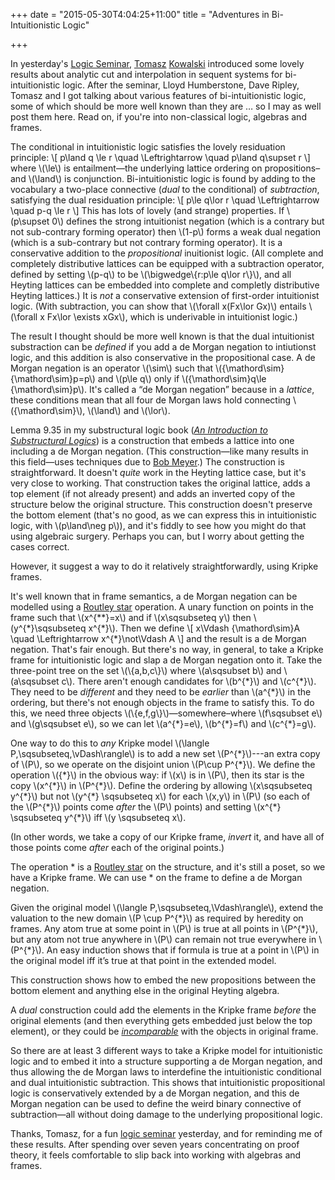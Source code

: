 +++
date = "2015-05-30T4:04:25+11:00"
title = "Adventures in Bi-Intuitionistic Logic"

+++

In yesterday's [Logic Seminar](http://philevents.org/event/show/17572), [Tomasz](http://www.latrobe.edu.au/psy/about/staff/profile?uname=TKowalski) [Kowalski](http://tomasz-kowalski.ltumathstats.com) introduced some lovely results about analytic cut and interpolation in sequent systems for bi-intuitionistic logic. After the seminar, Lloyd Humberstone, Dave Ripley, Tomasz and I got talking about various features of bi-intuitionistic logic, some of which should be more well known than they are &hellip; so I may as well post them here. Read on, if you're into non-classical logic, algebras and frames.

<!--more-->

The conditional in intuitionistic logic satisfies the lovely residuation principle:
\\[
p\land q \le r
\quad
\Leftrightarrow
\quad
p\land q\supset r
\\]
where \\(\le\\) is entailment&mdash;the underlying lattice ordering on propositions&ndash;and \\(\land\\) is conjunction.  Bi-intuitionistic logic is found by adding to the vocabulary a  two-place connective (*dual* to the conditional) of *subtraction*, satisfying the dual residuation principle:
\\[
p\le q\lor r
\quad
\Leftrightarrow
\quad
p-q \le r
\\]
This has lots of lovely (and strange) properties. If \\(p\supset 0\\) defines the strong intuitionist negation (which is a contrary but not sub-contrary forming operator) then \\(1-p\\) forms a weak dual negation (which is a sub-contrary but not contrary forming operator). It is a conservative addition to the *propositional* inuitionist logic. (All complete and completely distributive lattices can be equipped with a subtraction operator, defined by setting \\(p-q\\) to be \\(\bigwedge\\{r:p\le q\lor r\\}\\), and all Heyting lattices can be embedded into complete and completly distributive Heyting lattices.) It is *not* a conservative extension of first-order intuitionist logic. (With subtraction, you can show that \\(\forall x(Fx\lor Gx)\\) entails \\(\forall x Fx\lor \exists xGx\\), which is underivable in intuitionist logic.)

The result I thought should be more well known is that the dual intuitionist substraction can be *defined* if you add a de Morgan negation to intiutionst logic, and this addition is also conservative in the propositional case. A de Morgan negation is an operator \\(\sim\\) such that \\({\mathord\sim}{\mathord\sim}p=p\\) and \\(p\le q\\) only if \\({\mathord\sim}q\le {\mathord\sim}p\\). It's called a &ldquo;de Morgan negation&rdquo; because in a *lattice*, these conditions mean that all four de Morgan laws hold connecting \\({\mathord\sim}\\), \\(\land\\) and \\(\lor\\). 

Lemma 9.35 in my substructural logic book (*[An Introduction to Substructural Logics](http://consequently.org/writing/isl)*) is a construction that embeds a lattice into one including a de Morgan negation. (This construction&mdash;like many results in this field&mdash;uses techniques due to [Bob Meyer](http://projecteuclid.org/euclid.ndjfl/1093890896).) The construction is straightforward. It doesn't *quite* work in the Heyting lattice case, but it's very close to working. That construction takes the original lattice, adds a top element (if not already present) and adds an inverted copy of the structure below the original structure. This construction doesn't preserve the bottom element (that's no good, as we can express this in intuitionistic logic, with \\(p\land\neg p\\)), and it's fiddly to see how you might do that using algebraic surgery. Perhaps you can, but I worry about getting the cases correct.

However, it suggest a way to do it relatively straightforwardly, using Kripke frames. 

It's well known that in frame semantics, a de Morgan negation can be modelled using a [Routley star](http://consequently.org/writing/negrl/) operation. A unary function on points in the frame such that \\(x^{&ast;&ast;}=x\\) and if \\(x\sqsubseteq y\\) then \\(y^{&ast;}\sqsubseteq x^{&ast;}\\). Then we define
\\[
x\Vdash {\mathord\sim}A
\quad
\Leftrightarrow
x^{&ast;}\not\Vdash A
\\]
and the result is a de Morgan negation. That's fair enough. But there's no way, in general, to take a Kripke frame for intuitionistic logic and slap a de Morgan negation onto it. Take the three-point tree on the set \\(\\{a,b,c\\}\\) where \\(a\sqsubset b\\) and \\(a\sqsubset c\\). There aren't enough candidates for \\(b^{&ast;}\\) and \\(c^{&ast;}\\). They need to be *different* and they need to be *earlier* than \\(a^{&ast;}\\) in the ordering, but there's not enough objects in the frame to satisfy this. To do this, we need three objects \\(\\{e,f,g\\}\\)&mdash;somewhere&ndash;where \\(f\sqsubset e\\) and \\(g\sqsubset e\\), so we can let \\(a^{&ast;}=e\\), \\(b^{&ast;}=f\\) and  \\(c^{&ast;}=g\\). 

One way to do this to *any* Kripke model \\(\langle P,\sqsubseteq,\vDash\rangle\\) is to add a new set \\(P^{&ast;}\\)---an extra copy of \\(P\\), so we operate on the disjoint union \\(P\cup P^{&ast;}\\).  We define the operation \\({&ast;}\\) in the obvious way: if \\(x\\) is in \\(P\\), then its star is the copy \\(x^{&ast;}\\) in \\(P^{&ast;}\\). Define the ordering by allowing \\(x\sqsubseteq y^{&ast;}\\) but not \\(y^{&ast;} \sqsubseteq x\\) for each \\(x,y\\) in \\(P\\) (so each of the \\(P^{&ast;}\\) points come *after* the \\(P\\) points) and setting \\(x^{&ast;} \sqsubseteq y^{&ast;}\\) iff \\(y \sqsubseteq x\\). 

(In other words, we take a copy of our Kripke frame, *invert* it, and have all of those points come *after* each of the original points.)

The operation &ast; is a [Routley star](http://consequently.org/writing/negrl/) on the structure, and it's still a poset, so we have a Kripke frame. We can use &ast; on the frame to define a de Morgan negation.

Given the original model \\(\langle P,\sqsubseteq,\Vdash\rangle\\), extend the valuation to the new domain \\(P \cup P^{&ast;}\\) as required by heredity on frames. Any atom true at some point in \\(P\\) is true at all points in \\(P^{&ast;}\\), but any atom not true anywhere in \\(P\\) can remain not true everywhere in \\(P^{&ast;}\\). An easy induction shows that if formula is true at a point in \\(P\\) in the original model iff it’s true at that point in the extended model.

This construction shows how to embed the new propositions between the bottom element and anything else in the original Heyting algebra.

A *dual* construction could add the elements in the Kripke frame *before* the original elements (and then everything gets embedded just below the top element), or they could be *[incomparable](https://www.theincomparable.com)* with the objects in original frame.

So there are at least 3 different ways to take a Kripke model for intuitionistic logic and to embed it into a structure supporting a de Morgan negation, and thus allowing the de Morgan laws to interdefine the intuitionistic conditional and dual intuitionistic subtraction. This shows that intuitionistic propositional logic is conservatively extended by a de Morgan negation, and this de Morgan negation can be used to define the weird binary connective of subtraction&mdash;all without doing damage to the underlying propositional logic.

Thanks, Tomasz, for a fun [logic seminar](http://philevents.org/event/show/17572) yesterday, and for reminding me of these results. After spending over seven years concentrating on proof theory, it feels comfortable to slip back into working with algebras and frames.